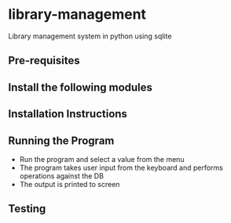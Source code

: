 # library-management
Library management system in python using sqlite

## Pre-requisites

## Install the following modules

## Installation Instructions

## Running the Program
- Run the program and select a value from the menu
- The program takes user input from the keyboard and performs operations against the DB
- The output is printed to screen


## Testing

